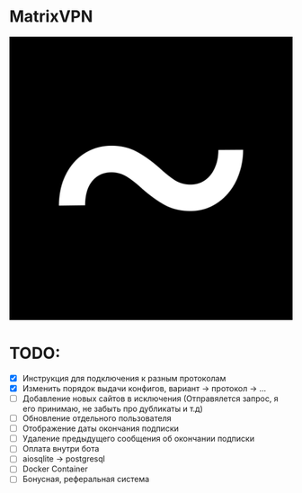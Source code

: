 # MatrixVPN
![LOGO](/assets/logo.png)
# TODO:
- [x] Инструкция для подключения к разным протоколам
- [x] Изменить порядок выдачи конфигов, вариант -> протокол -> ...
- [ ] Добавление новых сайтов в исключения (Отправялется запрос, я его принимаю, не забыть про дубликаты и т.д)
- [ ] Обновление отдельного пользователя
- [ ] Отображение даты окончания подписки
- [ ] Удаление предыдущего сообщения об окончании подписки
- [ ] Оплата внутри бота
- [ ] aiosqlite -> postgresql
- [ ] Docker Container
- [ ] Бонусная, реферальная система

